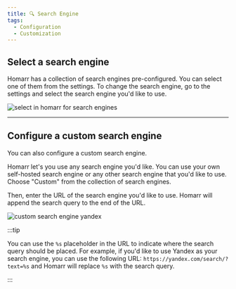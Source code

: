 ```yaml
---
title: 🔍 Search Engine
tags:
  - Configuration
  - Customization
---
```


## Select a search engine

Homarr has a collection of search engines pre-configured. You can select one of them from the settings.
To change the search engine, go to the settings and select the search engine you'd like to use.

![select in homarr for search engines](./img/customizations-custom-search-engine-select.png)

---

## Configure a custom search engine

You can also configure a custom search engine.

Homarr let's you use any search engine you'd like. You can use your own self-hosted search engine or any other search engine that you'd like to use.
Choose "Custom" from the collection of search engines.

Then, enter the URL of the search engine you'd like to use. Homarr will append the search query to the end of the URL.


![custom search engine yandex](./img/customizations-custom-search-engine-custom.png)

:::tip

You can use the `%s` placeholder in the URL to indicate where the search query should be placed. For example, if you'd like to use Yandex as your search engine, you can use the following URL: `https://yandex.com/search/?text=%s` and Homarr will replace `%s` with the search query.

:::
